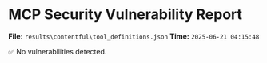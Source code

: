 # MCP Security Vulnerability Report
**File:** `results\contentful\tool_definitions.json`
**Time:** `2025-06-21 04:15:48`

✅ No vulnerabilities detected.